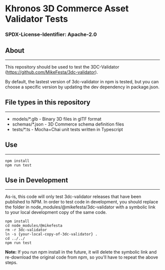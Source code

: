 # Khronos 3D Commerce Asset Validator Tests

### SPDX-License-Identifier: Apache-2.0

## About
---
This repository should be used to test the 3DC-Validator (https://github.com/MikeFesta/3dc-validator).

By default, the lastest version of 3dc-validator in npm is tested, but you can choose a specific version by updating the dev dependency in package.json.


## File types in this repository
---
* models/*.glb - Binary 3D files in glTF format
* schemas/*.json - 3D Commerce schema definition files
* tests/*.ts - Mocha+Chai unit tests written in Typescript


## Use
---
```
npm install
npm run test
```

## Use in Development
---
As-is, this code will only test 3dc-validator releases that have been published to NPM. In order to test code in development, you should replace the folder in node_modules/@mikefesta/3dc-validator with a symbolic link to your local development copy of the same code.

```
npm install
cd node_modules/@mikefesta
rm -r 3dc-validator
ln -s {your-local-copy-of-3dc-validator} .
cd ../../
npm run test
```

**Note:** If you run npm install in the future, it will delete the symbolic link and re-download the original code from npm, so you'll have to repeat the above steps.
